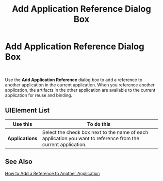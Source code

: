 ﻿---
title: Add Application Reference Dialog Box
TOCTitle: Add Application Reference Dialog Box
ms:assetid: c6a6990f-32e0-44b7-9ef4-76be3788e2f8
ms:mtpsurl: https://msdn.microsoft.com/en-us/library/Aa547925(v=BTS.80)
ms:contentKeyID: 51531208
ms.date: 08/30/2017
mtps_version: v=BTS.80
f1_keywords:
- bts10.admin.application.addref
---

# Add Application Reference Dialog Box

 

Use the **Add Application Reference** dialog box to add a reference to another application in the current application. When you reference another application, the artifacts in the other application are available to the current application for reuse and binding.

## UIElement List

<table>
<thead>
<tr class="header">
<th>Use this</th>
<th>To do this</th>
</tr>
</thead>
<tbody>
<tr class="odd">
<td><strong>Applications</strong></td>
<td>Select the check box next to the name of each application you want to reference from the current application.</td>
</tr>
</tbody>
</table>


## See Also

[How to Add a Reference to Another Application](https://msdn.microsoft.com/en-us/library/aa560629\(v=bts.80\))

